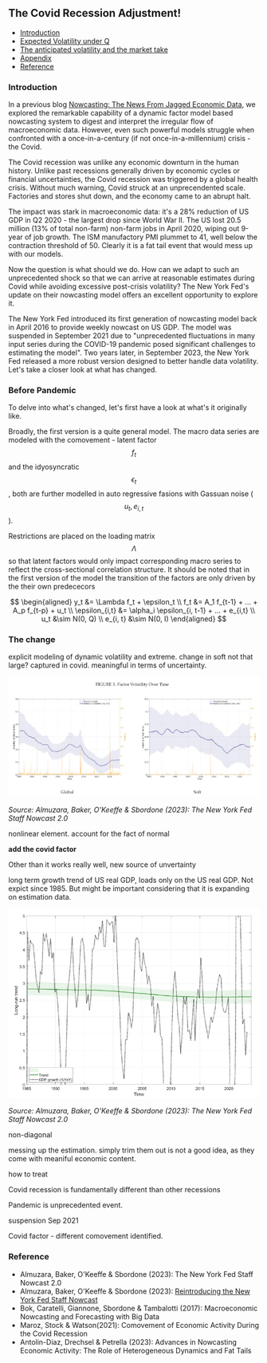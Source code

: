 #

## The Covid Recession Adjustment!

- [Introduction](#introduction)
- [Expected Volatility under Q](#ma)
- [The anticipated volatility and the market take](#info)
- [Appendix](#appendix)
- [Reference](#ref)

### Introduction <a name="introduction"></a>

In a previous blog [Nowcasting: The News From Jagged Economic Data](https://skybluerw.github.io/2023/05/25/news-from-ragged-data.html), we explored the remarkable capability of a dynamic factor model based nowcasting system to digest and interpret the irregular flow of macroeconomic data. However, even such powerful models struggle when confronted with a once-in-a-century (if not once-in-a-millennium) crisis - the Covid.

The Covid recession was unlike any economic downturn in the human history. Unlike past recessions generally driven by economic cycles or financial uncertainties, the Covid recession was triggered by a global health crisis. Without much warning, Covid struck at an unprecendented scale. Factories and stores shut down, and the economy came to an abrupt halt.

The impact was stark in macroeconomic data: it's a 28% reduction of US GDP in Q2 2020 - the largest drop since World War II. The US lost 20.5 million (13% of total non-farm) non-farm jobs in April 2020, wiping out 9-year of job growth. The ISM manufactory PMI plummet to 41, well below the contraction threshold of 50. Clearly it is a fat tail event that would mess up with our models.

Now the question is what should we do. How can we adapt to such an unprecedented shock so that we can arrive at reasonable estimates during Covid while avoiding excessive post-crisis volatility? The New York Fed's update on their nowcasting model offers an excellent opportunity to explore it.

The New York Fed introduced its first generation of nowcasting model back in April 2016 to provide weekly nowcast on US GDP. The model was suspended in September 2021 due to "unprecedented fluctuations in many input series during the COVID-19 pandemic posed significant challenges to estimating the model". Two years later, in September 2023, the New York Fed released a more robust version designed to better handle data volatility. Let's take a closer look at what has changed.


### Before Pandemic <a name="introduction"></a>

To delve into what's changed, let's first have a look at what's it originally like. 

Broadly, the first version is a quite general model. The macro data series are modeled with the comovement - latent factor $$f_t$$ and the idyosyncratic $$\epsilon_t$$, both are further modelled in auto regressive fasions with Gassuan noise ($$u_t, e_{i,t}$$). 

Restrictions are placed on the loading matrix $$\Lambda$$ so that latent factors would only impact corresponding macro series to reflect the cross-sectional correlation structure. It should be noted that in the first version of the model the transition of the factors are only driven by the their own predececors




$$
\begin{aligned}
y_t &= \Lambda f_t + \epsilon_t \\
f_t &= A_1 f_{t-1} + ... + A_p f_{t-p} + u_t \\ 
\epsilon_{i,t} &= \alpha_i \epsilon_{i, t-1} + ... + e_{i,t} \\ 
u_t &\sim N(0, Q) \\
e_{i, t} &\sim N(0, I)
\end{aligned}
$$


### The change

explicit modeling of dynamic volatility and extreme. change in soft not that large? captured in covid. meaningful in terms of uncertainty.

![GDP](https://raw.githubusercontent.com/SkyBlueRW/SkyBlueRW.github.io/main/_posts/asset/nowcast_volatility.jpg)

*Source: Almuzara, Baker, O'Keeffe & Sbordone (2023): The New York Fed Staff Nowcast 2.0*

nonlinear element. account for the fact of normal

**add the covid factor**



Other than it works really well, new source of unvertainty

long term growth trend of US real GDP, loads only on the US real GDP. Not expict since 1985. But might be important considering that it is expanding on estimation data.


![GDP](https://raw.githubusercontent.com/SkyBlueRW/SkyBlueRW.github.io/main/_posts/asset/us_gdp_lt_trend.jpg)

*Source: Almuzara, Baker, O'Keeffe & Sbordone (2023): The New York Fed Staff Nowcast 2.0*

non-diagonal 


messing up the estimation. simply trim them out is not a good idea, as they come with meaniful economic content. 

how to treat

Covid recession is fundamentally different than other recessions

Pandemic is unprecedented event.

suspension Sep 2021

Covid factor - different comovement identified.

### Reference <a name="ref"></a>
- Almuzara, Baker, O'Keeffe & Sbordone (2023): The New York Fed Staff Nowcast 2.0
- Almuzara, Baker, O'Keeffe & Sbordone (2023): [Reintroducing the New York Fed Staff Nowcast](https://libertystreeteconomics.newyorkfed.org/2023/09/reintroducing-the-new-york-fed-staff-nowcast/)
- Bok, Caratelli, Giannone, Sbordone & Tambalotti (2017): Macroeconomic Nowcasting and Forecasting with Big Data
- Maroz, Stock & Watson(2021): Comovement of Economic Activity During the Covid Recession
- Antolin-Diaz, Drechsel & Petrella (2023): Advances in Nowcasting Economic Activity: The Role of Heterogeneous Dynamics and Fat Tails
